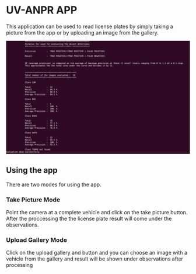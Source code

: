 # UV-ANPR APP
This application can be used to read license plates by simply taking a picture from the app or by uploading an image from the gallery.

![Output Values on terminal after running the script](https://github.com/uvdeveloper/uv-atcs-app/blob/master/result_command_line.png "")

## Using the app
There are two modes for using the app.

### Take Picture Mode
Point the camera at a complete vehicle and click on the take picture button. After the proccessing the the license plate result will come under the observations.

### Upload Gallery Mode
Click on the upload gallery and button and you can choose an image with a vehicle from the gallery and result will be shown under observations after processing
